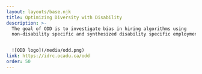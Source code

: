 ```yaml
---
layout: layouts/base.njk
title: Optimizing Diversity with Disability
description: >-
  The goal of ODD is to investigate bias in hiring algorithms using
  non-disability specific and synthesized disability specific employment data.


  ![ODD logo](/media/odd.png)
link: https://idrc.ocadu.ca/odd
order: 50
---
```

